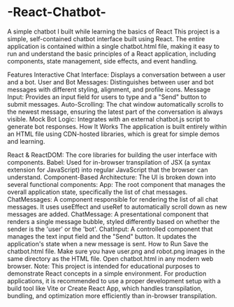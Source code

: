 # -React-Chatbot-
A simple chatbot I built while learning the basics of React
This project is a simple, self-contained chatbot interface built using React. The entire application is contained within a single chatbot.html file, making it easy to run and understand the basic principles of a React application, including components, state management, side effects, and event handling.

Features
Interactive Chat Interface: Displays a conversation between a user and a bot.
User and Bot Messages: Distinguishes between user and bot messages with different styling, alignment, and profile icons.
Message Input: Provides an input field for users to type and a "Send" button to submit messages.
Auto-Scrolling: The chat window automatically scrolls to the newest message, ensuring the latest part of the conversation is always visible.
Mock Bot Logic: Integrates with an external chatbot.js script to generate bot responses.
How It Works
The application is built entirely within an HTML file using CDN-hosted libraries, which is great for simple demos and learning.

React & ReactDOM: The core libraries for building the user interface with components.
Babel: Used for in-browser transpilation of JSX (a syntax extension for JavaScript) into regular JavaScript that the browser can understand.
Component-Based Architecture: The UI is broken down into several functional components:
App: The root component that manages the overall application state, specifically the list of chat messages.
ChatMessages: A component responsible for rendering the list of all chat messages. It uses useEffect and useRef to automatically scroll down as new messages are added.
ChatMessage: A presentational component that renders a single message bubble, styled differently based on whether the sender is the 'user' or the 'bot'.
ChatInput: A controlled component that manages the text input field and the "Send" button. It updates the application's state when a new message is sent.
How to Run
Save the chatbot.html file.
Make sure you have user.png and robot.png images in the same directory as the HTML file.
Open chatbot.html in any modern web browser.
Note: This project is intended for educational purposes to demonstrate React concepts in a simple environment. For production applications, it is recommended to use a proper development setup with a build tool like Vite or Create React App, which handles transpilation, bundling, and optimization more efficiently than in-browser transpilation.


